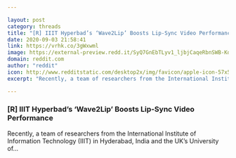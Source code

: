 ```yaml
---

layout: post
category: threads
title: "[R] IIIT Hyperbad’s ‘Wave2Lip’ Boosts Lip-Sync Video Performance"
date: 2020-09-03 21:58:41
link: https://vrhk.co/3gWxwml
image: https://external-preview.redd.it/SyQ7GnEbTLyv1_ljbjCaqeRbnSWB-Kdgj5jIacdCzpg.jpg?width=1200&height=614&auto=webp&crop=1200:614,smart&s=b70662ccf2bc065a560c27cf53008285ec6efc5c
domain: reddit.com
author: "reddit"
icon: http://www.redditstatic.com/desktop2x/img/favicon/apple-icon-57x57.png
excerpt: "Recently, a team of researchers from the International Institute of Information Technology (IIIT) in Hyderabad, India and the UK’s University of..."

---
```


### [R] IIIT Hyperbad’s ‘Wave2Lip’ Boosts Lip-Sync Video Performance

Recently, a team of researchers from the International Institute of Information Technology (IIIT) in Hyderabad, India and the UK’s University of...